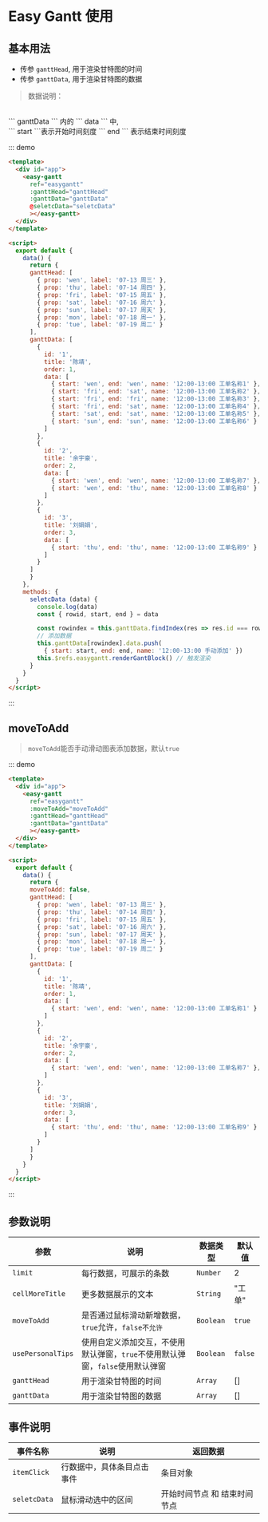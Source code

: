 # Easy Gantt 使用

## 基本用法
+ 传参 ``` ganttHead ```, 用于渲染甘特图的时间
+ 传参 ``` ganttData ```, 用于渲染甘特图的数据

> 数据说明：
<br />
``` ganttData ``` 内的 ``` data ``` 中,
<br />
``` start ```表示开始时间刻度 ``` end ``` 表示结束时间刻度
<br />



::: demo
```html
<template>
  <div id="app">
    <easy-gantt
      ref="easygantt"
      :ganttHead="ganttHead"
      :ganttData="ganttData"
      @seletcData="seletcData"
      ></easy-gantt>
  </div>
</template>

<script>
  export default {
    data() {
      return {
      ganttHead: [
        { prop: 'wen', label: '07-13 周三' },
        { prop: 'thu', label: '07-14 周四' },
        { prop: 'fri', label: '07-15 周五' },
        { prop: 'sat', label: '07-16 周六' },
        { prop: 'sun', label: '07-17 周天' },
        { prop: 'mon', label: '07-18 周一' },
        { prop: 'tue', label: '07-19 周二' }
      ],
      ganttData: [
        {
          id: '1',
          title: '陈靖',
          order: 1,
          data: [
            { start: 'wen', end: 'wen', name: '12:00-13:00 工单名称1' },
            { start: 'fri', end: 'sat', name: '12:00-13:00 工单名称2' },
            { start: 'fri', end: 'fri', name: '12:00-13:00 工单名称3' },
            { start: 'fri', end: 'sat', name: '12:00-13:00 工单名称4' },
            { start: 'sat', end: 'sat', name: '12:00-13:00 工单名称5' },
            { start: 'sun', end: 'sun', name: '12:00-13:00 工单名称6' }
          ]
        },
        {
          id: '2',
          title: '余宇豪',
          order: 2,
          data: [
            { start: 'wen', end: 'wen', name: '12:00-13:00 工单名称7' },
            { start: 'wen', end: 'thu', name: '12:00-13:00 工单名称8' }
          ]
        },
        {
          id: '3',
          title: '刘娟娟',
          order: 3,
          data: [
            { start: 'thu', end: 'thu', name: '12:00-13:00 工单名称9' }
          ]
        }
      ]
      }
    },
    methods: {
      seletcData (data) {
        console.log(data)
        const { rowid, start, end } = data

        const rowindex = this.ganttData.findIndex(res => res.id === rowid)
        // 添加数据
        this.ganttData[rowindex].data.push(
          { start: start, end: end, name: '12:00-13:00 手动添加' })
        this.$refs.easygantt.renderGantBlock() // 触发渲染
      }
    }
  }
</script>

```
:::


## moveToAdd
> ``` moveToAdd ```能否手动滑动图表添加数据，默认``` true ```

::: demo
```html
<template>
  <div id="app">
    <easy-gantt
      ref="easygantt"
      :moveToAdd="moveToAdd"
      :ganttHead="ganttHead"
      :ganttData="ganttData"
      ></easy-gantt>
  </div>
</template>

<script>
  export default {
    data() {
      return {
      moveToAdd: false,
      ganttHead: [
        { prop: 'wen', label: '07-13 周三' },
        { prop: 'thu', label: '07-14 周四' },
        { prop: 'fri', label: '07-15 周五' },
        { prop: 'sat', label: '07-16 周六' },
        { prop: 'sun', label: '07-17 周天' },
        { prop: 'mon', label: '07-18 周一' },
        { prop: 'tue', label: '07-19 周二' }
      ],
      ganttData: [
        {
          id: '1',
          title: '陈靖',
          order: 1,
          data: [
            { start: 'wen', end: 'wen', name: '12:00-13:00 工单名称1' }
          ]
        },
        {
          id: '2',
          title: '余宇豪',
          order: 2,
          data: [
            { start: 'wen', end: 'wen', name: '12:00-13:00 工单名称7' },
          ]
        },
        {
          id: '3',
          title: '刘娟娟',
          order: 3,
          data: [
            { start: 'thu', end: 'thu', name: '12:00-13:00 工单名称9' }
          ]
        }
      ]
      }
    }
  }
</script>

```
:::

## 参数说明
| 参数     | 说明     | 数据类型     | 默认值     |
| -------- | -------- | -------- | -------- |
| ```limit``` | 每行数据，可展示的条数 | ```Number``` | 2 |
| ```cellMoreTitle``` | 更多数据展示的文本 | ```String``` | "工单" |
| ```moveToAdd``` | 是否通过鼠标滑动新增数据，```true```允许，```false不允许``` | ```Boolean``` | ```true``` |
| ```usePersonalTips``` | 使用自定义添加交互，不使用默认弹窗，```true```不使用默认弹窗，```false```使用默认弹窗 | ```Boolean``` | ```false``` |
| ```ganttHead``` | 用于渲染甘特图的时间 | ```Array``` | [] |
| ```ganttData``` | 用于渲染甘特图的数据 | ```Array``` | [] |

## 事件说明

| 事件名称     | 说明     | 返回数据     |
| -------- | -------- | -------- |
| ```itemClick``` | 行数据中，具体条目点击事件 | 条目对象 |
| ```seletcData``` | 鼠标滑动选中的区间 | 开始时间节点 和 结束时间节点 |

